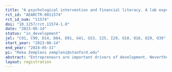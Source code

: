 ```yaml
---
title: "A psychological intervention and financial literacy. A lab experiment."
rct_id: "AEARCTR-0011574"
rct_id_num: "11574"
doi: "10.1257/rct.11574-1.0"
date: "2023-06-14"
status: "in_development"
jel: "C91, C99, D14, D84, D91, G41, G53, I25, I29, O10, O16, O29, O39"
start_year: "2023-06-14"
end_year: "2024-05-31"
pi: "Reka Zempleni zempleni@stanford.edu"
abstract: "Entrepreneurs are important drivers of development. Nevertheless, existing entrepreneur training programs had small and heterogeneous impacts. This project explores whether a mostly psychological intervention can make early-stage entrepreneurs believe in their abilities to improve in any skill and be able to actually do so, thereby bridging the gap between the needs of developing country entrepreneurs and the often Silicon Valley-influenced expectations of accelerators. This project runs an online lab experiment with participants who have a connection to entrepreneurship recruited from Amazon MTurk's India-based workers and Prolific's USA-based workers. The study tests whether a mostly psychological intervention is a viable way to encourage participants to believe in their abilities to improve their financial literacy (or any other skill) and to lead to actual improvements."
layout: registration
---
```


